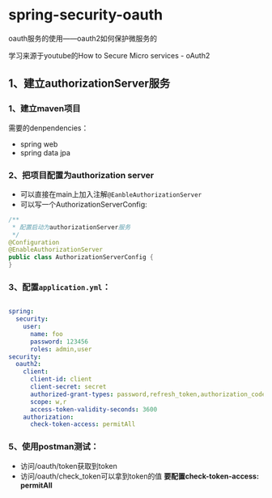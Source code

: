 # spring-security-oauth
oauth服务的使用——oauth2如何保护微服务的

学习来源于youtube的How to Secure Micro services - oAuth2 

## 1、建立authorizationServer服务

### 1、建立maven项目

需要的denpendencies：

- spring web
- spring data jpa

### 2、把项目配置为authorization server

- 可以直接在main上加入注解`@EanbleAuthorizationServer`
- 可以写一个AuthorizationServerConfig:

```java
/**
 * 配置启动为authorizationServer服务
 */
@Configuration
@EnableAuthorizationServer
public class AuthorizationServerConfig {
}
```

###  3、配置`application.yml`：

```yml

spring:
  security:
    user:
      name: foo
      password: 123456
      roles: admin,user
security:
  oauth2:
    client:
      client-id: client
      client-secret: secret
      authorized-grant-types: password,refresh_token,authorization_code,client_credentails
      scope: w,r
      access-token-validity-seconds: 3600
    authorization:
      check-token-access: permitAll

```

### 5、使用postman测试：

- 访问/oauth/token获取到token
- 访问/oauth/check_token可以拿到token的值
**要配置check-token-access: permitAll**

